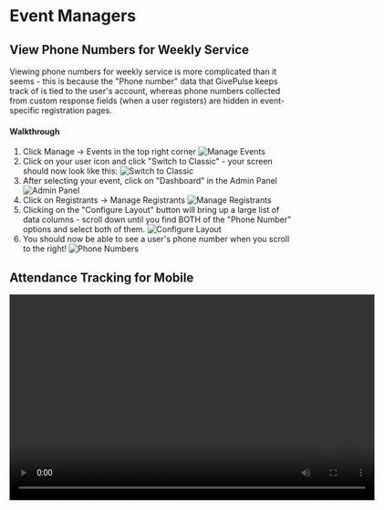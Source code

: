 # Event Managers
## View Phone Numbers for Weekly Service
Viewing phone numbers for weekly service is more complicated than it seems - this is because the "Phone number" data that GivePulse keeps track of is tied to the user's account, whereas phone numbers collected from custom response fields (when a user registers) are hidden in event-specific registration pages.

#### Walkthrough
1. Click Manage -> Events in the top right corner
![Manage Events](Manage_Events.png)
2. Click on your user icon and click "Switch to Classic" - your screen should now look like this:
![Switch to Classic](Switch_to_Classic.png)
3. After selecting your event, click on "Dashboard" in the Admin Panel
![Admin Panel](Admin_Panel.png)
4. Click on Registrants -> Manage Registrants
![Manage Registrants](Manage_Registrants.png)
5. Clicking on the "Configure Layout" button will bring up a large list of data columns - scroll down until you find BOTH of the "Phone Number" options and select both of them.
![Configure Layout](Configure_Layout.png)
6. You should now be able to see a user's phone number when you scroll to the right!
![Phone Numbers](Phone_Numbers.png)



## Attendance Tracking for Mobile
<video width="640" height="360" controls>
  <source src="Attendance_Tracking_in_the_App.mp4" type="video/mp4">
  Your browser does not support the video tag.
</video>